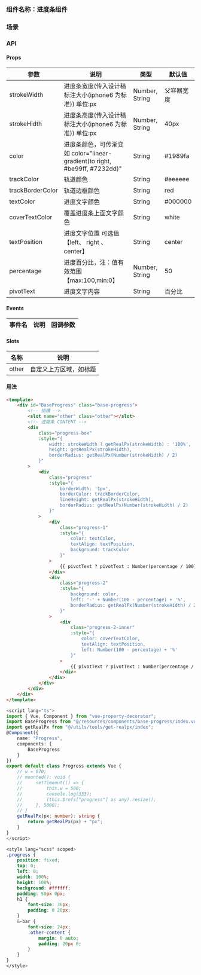 ### 组件名称：进度条组件

### 场景

### API

#### Props

| 参数             | 说明                                                                        | 类型           | 默认值     |
| ---------------- | --------------------------------------------------------------------------- | -------------- | ---------- |
| strokeWidth      | 进度条宽度(传入设计稿标注大小(iphone6 为标准)) 单位:px                      | Number, String | 父容器宽度 |
| strokeHidth      | 进度条高度(传入设计稿标注大小(iphone6 为标准)) 单位:px                      | Number, String | 40px       |
| color            | 进度条颜色，可传渐变 如 color="linear-gradient(to right, #be99ff, #7232dd)" | String         | #1989fa    |
| trackColor       | 轨道颜色                                                                    | String         | #eeeeee    |
| trackBorderColor | 轨道边框颜色                                                                | String         | red        |
| textColor        | 进度文字颜色                                                                | String         | #000000    |
| coverTextColor   | 覆盖进度条上面文字颜色                                                      | String         | white      |
| textPosition     | 进度文字位置 可选值 【left、 right 、center】                               | String         | center     |
| percentage       | 进度百分比，注：值有效范围【max:100,min:0】                                 | Number, String | 50         |
| pivotText        | 进度文字内容                                                                | String         | 百分比     |

#### Events

| 事件名 | 说明 | 回调参数 |
| ------ | ---- | -------- |

#### Slots

| 名称  | 说明                   |
| ----- | ---------------------- |
| other | 自定义上方区域，如标题 |

#### 用法

```html
<template>
    <div id="BaseProgress" class="base-progress">
        <!-- 插槽 -->
        <slot name="other" class="other"></slot>
        <!-- 进度条 CONTENT -->
        <div
            class="progress-box"
            :style="{
                width: strokeWidth ? getRealPx(strokeWidth) : '100%',
                height: getRealPx(strokeHidth),
                borderRadius: getRealPx(Number(strokeHidth) / 2)
            }"
        >
            <div
                class="progress"
                :style="{
                    borderWidth: '1px',
                    borderColor: trackBorderColor,
                    lineHeight: getRealPx(strokeHidth),
                    borderRadius: getRealPx(Number(strokeHidth) / 2)
                }"
            >
                <div
                    class="progress-1"
                    :style="{
                        color: textColor,
                        textAlign: textPosition,
                        background: trackColor
                    }"
                >
                    {{ pivotText ? pivotText : Number(percentage / 100) * 100 + " %" }}
                </div>
                <div
                    class="progress-2"
                    :style="{
                        background: color,
                        left: '-' + Number(100 - percentage) + '%',
                        borderRadius: getRealPx(Number(strokeHidth) / 2)
                    }"
                >
                    <div
                        class="progress-2-inner"
                        :style="{
                            color: coverTextColor,
                            textAlign: textPosition,
                            left: Number(100 - percentage) + '%'
                        }"
                    >
                        {{ pivotText ? pivotText : Number(percentage / 100) * 100 + " %" }}
                    </div>
                </div>
            </div>
        </div>
    </div>
</template>
```

```ts
<script lang="ts">
import { Vue, Component } from "vue-property-decorator";
import BaseProgress from "@/resources/components/base-progress/index.vue";
import getRealPx from "@/utils/tools/get-realpx/index";
@Component({
    name: "Progress",
    components: {
        BaseProgress
    }
})
export default class Progress extends Vue {
    // w = 670;
    // mounted(): void {
    //     setTimeout(() => {
    //         this.w = 500;
    //         console.log(333);
    //         (this.$refs["progress"] as any).resize();
    //     }, 5000);
    // }
    getRealPx(px: number): string {
        return getRealPx(px) + "px";
    }
}
</script>
```

```scss
<style lang="scss" scoped>
.progress {
    position: fixed;
    top: 0;
    left: 0;
    width: 100%;
    height: 100%;
    background: #ffffff;
    padding: 50px 0px;
    h1 {
        font-size: 36px;
        padding: 0 20px;
    }
    &-bar {
        font-size: 24px;
        .other-content {
            margin: 0 auto;
            padding: 20px 0;
        }
    }
}
</style>
```
